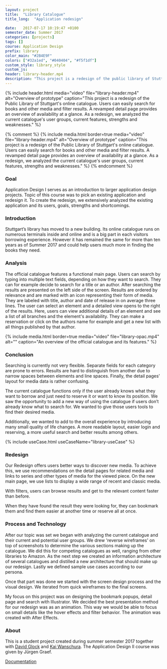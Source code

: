 ```yaml
---
layout: project
title:  "Library Catalogue"
title_long:  "Application redesign"

date:   2017-07-17 10:19:47 +0100
semester_date: Summer 2017
categories: [projects]
tags: []
course: Application Design
prefix: library
color_main: "#2B4E9F"
colors: ["#32a1ed", "#040404", "#f5f1df"]
custom_style: library_style
custom_js:
header: library-header.mp4
description: "This project is a redesign of the public library of Stuttgart’s online catalogue. As a redesign, we analyzed the current catalogue and created an improved concept using our findings." 
---
```


{% include header.html 
    media="video"
    file="library-header.mp4" 
    alt="Overview of prototype" 
    caption="This project is a redesign of the Public Library of Stuttgart's online catalogue. Users can easily search for books and other media and filter results. A revamped detail page provides an overview of availability at a glance. As a redesign, we analyzed the current catalogue's user groups, current features, strengths and weaknesses." %}

{% comment %}
{% include media.html 
    border=true
    media="video"
    file="library-header.mp4" 
    alt="Overview of prototype" 
    caption="This project is a redesign of the Public Library of Stuttgart's online catalogue. Users can easily search for books and other media and filter results. A revamped detail page provides an overview of availability at a glance. As a redesign, we analyzed the current catalogue's user groups, current features, strengths and weaknesses." %}
{% endcomment %}

### Goal
Application Design I serves as an introduction to larger application design projects. Topic of this course was to pick an existing application and redesign it. To create the redesign, we extensively analyzed the existing application and its users, goals, strengths and shortcomings.

### Introduction
Stuttgart’s library has moved to a new building. Its online catalogue runs on numerous terminals inside and online and is a big part in each visitors borrowing experience. However it has remained the same for more than ten years as of Summer 2017 and could help users much more in finding the books they need.

### Analysis
The official catalogue features a functional main page. Users can search by typing into multiple text fields, depending on how they want to search. They can for example decide to search for a title or an author. After searching the results are presented on the left side of the screen. Results are ordered by relevance and are marked with an icon representing their form of media. They are labeled with title, author and date of release in on average three lines. The user can select an element and a detailed view opens to the right of the results. Here, users can view additional details of an element and see a list of all branches and the element's availability. They can make a reservation or click on the authors name for example and get a new list with all things published by that author.

{% include media.html 
    border=true
    media="video"
    file="library-opac.mp4" 
    alt="" 
    caption="An overview of the official catalogue and its features." %}

### Conclusion
Searching is currently not very flexible. Separate fields for each category are prone to errors. Results are hard to distinguish from another due to narrow spaces between elements and line spaces. Finally, the detail pages’ layout for media data is rather confusing. 

The current catalogue functions only if the user already knows what they want to borrow and just need to reserve it or want to know its position. We saw the opportunity to add a new way of using the catalogue if users don’t already know what to search for. We wanted to give those users tools to find their desired media.

Additionally, we wanted to add to the overall experience by introducing many small quality of life changes. A more readable layout, easier login and reserving, a more useful search and better results among others.

{% include useCase.html useCaseName="library-useCase" %}


### Redesign
Our Redesign offers users better ways to discover new media. To achieve this, we use recommendations on the detail pages for related media and links to series and other types of media for the viewed piece. On the new main page, we use lists to display a wide range of recent and classic media. 

With filters, users can browse results and get to the relevant content faster than before. 

When they have found the result they were looking for, they can bookmark them and find them easier at another time or reserve all at once.

### Process and Technology
After our topic was set we began with analyzing the current catalogue and their current and potential user groups. We drew 'reverse wireframes' on top of screenshots to determine the various sections making up the catalogue. We did this for competing catalogues as well, ranging from other libraries to Amazon. As the next step we created an information architecture of several catalogues and distilled a new architecture that should make up our redesign. Lastly we defined sample use cases according to our persona. 

Once that part was done we started with the screen design process and the visual design. We iterated from quick wireframes to the final screens. 

My focus on this project was on designing the bookmark popups, detail page and search with Illustrator. We decided the best presentation method for our redesign was as an animation. This way we would be able to focus on small details like the hover effects and filter behavior. The animation was created with After Effects.

### About
This is a student project created during summer semester 2017 together with [David Glock](http://www.davidglock.de) and [Kai Wanschura](http://www.kaiwanschura.de). The Application Design II course was given by Jürgen Graef.  

[Documentation](../../docs/Application_Design_OPAC__David_KaiMagnus_Kai_Ende.pdf)

